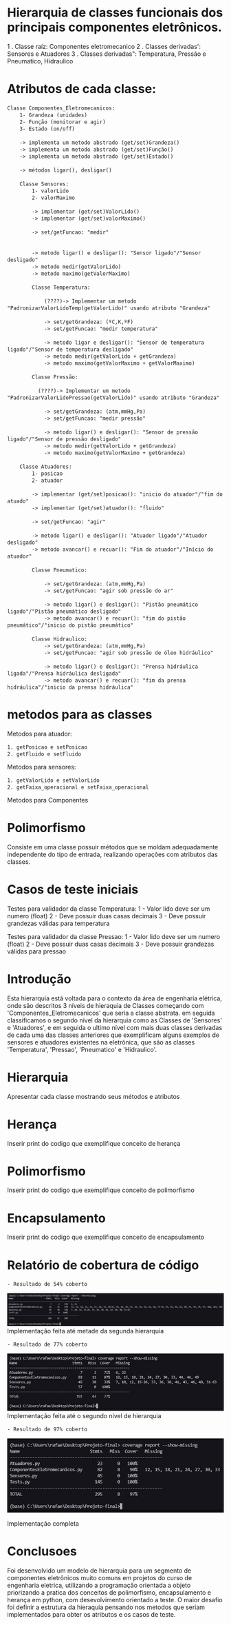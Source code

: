 # Hierarquia de classes funcionais dos principais componentes eletrônicos.

1 . Classe raíz: Componentes eletromecanico
2 . Classes derivadas': Sensores e Atuadores 
3 . Classes derivadas": Temperatura, Pressão e Pneumatico, Hidraulico


# Atributos de cada classe:

    Classe Componentes_Eletromecanicos:
        1- Grandeza (unidades)
        2- Função (monitorar e agir)
        3- Estado (on/off)

        -> implementa um metodo abstrado (get/set)Grandeza()
        -> implementa um metodo abstrado (get/set)Função()
        -> implementa um metodo abstrado (get/set)Estado()

        -> métodos ligar(), desligar()

        Classe Sensores:
            1- valorLido
            2- valorMaximo

            -> implementar (get/set)ValorLido()
            -> implementar (get/set)valorMaximo()
            
            -> set/getFuncao: "medir"


            -> metodo ligar() e desligar(): "Sensor ligado"/"Sensor desligado"
            -> metodo medir(getValorLido)
            -> metodo maximo(getValorMaximo)

            Classe Temperatura:

                (????)-> Implementar um metodo "PadronizarValorLidoTemp(getValorLido)" usando atributo "Grandeza"
                
                -> set/getGrandeza: (ºC,K,ºF)
                -> set/getFuncao: "medir temperatura"

                -> metodo ligar e desligar(): "Sensor de temperatura ligado"/"Sensor de temperatura desligado"
                -> metodo medir(getValorLido + getGrandeza)
                -> metodo maximo(getValorMaximo + getValorMaximo)

            Classe Pressão:

              (????)-> Implementar um metodo "PadronizarValorLidoPressao(getValorLido)" usando atributo "Grandeza"
                
                -> set/getGrandeza: (atm,mmHg,Pa)
                -> set/getFuncao: "medir pressão"

                -> metodo ligar() e desligar(): "Sensor de pressão ligado"/"Sensor de pressão desligado"
                -> metodo medir(getValorLido + getGrandeza)
                -> metodo maximo(getValorMaximo + getGrandeza)
            
        Classe Atuadores:
            1- posicao
            2- atuador
    
            -> implementar (get/set)posicao(): "inicio do atuador"/"fim do atuado"
            -> implementar (get/set)atuador(): "fluido"
            
            -> set/getFuncao: "agir"

            -> metodo ligar() e desligar(): "Atuador ligado"/"Atuador desligado"
            -> metodo avancar() e recuar(): "Fim do atuador"/"Início do atuador"

            Classe Pneumatico:

                -> set/getGrandeza: (atm,mmHg,Pa)
                -> set/getFuncao: "agir sob pressão do ar"
                
                -> metodo ligar() e desligar(): "Pistão pneumático ligado"/"Pistão pneumático desligado"
                -> metodo avancar() e recuar(): "fim do pistão pneumático"/"inicio do pistão pneumático"

            Classe Hidraulico:
                -> set/getGrandeza: (atm,mmHg,Pa)
                -> set/getFuncao: "agir sob pressão de óleo hidráulico"
                
                -> metodo ligar() e desligar(): "Prensa hidráulica ligada"/"Prensa hidráulica desligada"
                -> metodo avancar() e recuar(): "fim da prensa hidráulica"/"inicio da prensa hidráulica"

# metodos para as classes

Metodos para atuador:

    1. getPosicao e setPosicao
    2. getFluido e setFluido

Metodos para sensores:

    1. getValorLido e setValorLido
    2. getFaixa_operacional e setFaixa_operacional

Metodos para Componentes


# Polimorfismo

Consiste em uma classe possuir métodos que se moldam adequadamente independente do tipo de entrada, realizando operações com atributos das classes.

# Casos de teste iniciais

Testes para validador da classe Temperatura:
    1 - Valor lido deve ser um numero (float)
    2 - Deve possuir duas casas decimais
    3 - Deve possuir grandezas válidas para temperatura

Testes para validador da classe Pressao:
    1 - Valor lido deve ser um numero (float)
    2 - Deve possuir duas casas decimais
    3 - Deve possuir grandezas válidas para pressao

# Introdução

Esta hierarquia está voltada para o contexto da área de engenharia elétrica, onde são descritos 3 níveis de hieraquia de Classes
começando com 'Componentes_Eletromecanicos' que seria a classe abstrata. em seguida classificamos o segundo nível da hierarquia como
as Classes de 'Sensores' e 'Atuadores', e em seguida o ultimo nível com mais duas classes derivadas de cada uma das classes anteriores que
exemplificam alguns exemplos de sensores e atuadores existentes na eletrônica, que são as classes 'Temperatura', 'Pressao', 'Pneumatico' e 'Hidraulico'.

# Hierarquia
Apresentar cada classe mostrando seus métodos e atributos

# Herança
Inserir print do codigo que exemplifique conceito de herança

# Polimorfismo
Inserir print do codigo que exemplifique conceito de polimorfismo

# Encapsulamento
Inserir print do codigo que exemplifique conceito de encapsulamento

# Relatório de cobertura de código

    - Resultado de 54% coberto
![50%](./coverage_50.jpeg)
Implementação feita até metade da segunda hierarquia
    
    - Resultado de 77% coberto
![80%](./coverage_80.jpeg)
Implementação feita até o segundo nível de hierarquia 

    - Resultado de 97% coberto
![100%](./coverage_100.jpeg)

Implementação completa

# Conclusoes

Foi desenvolvido um modelo de hierarquia para um segmento de componentes eletrônicos muito comuns em projetos do curso de engenharia eletrica, utilizando a programação
orientada a objeto priorizando a pratica dos conceitos de polimorfismo, encapsulamento e herança em python, com desevolvimento orientado a teste. O maior desafio foi definir 
a estrutura da hieraquia pensando nos metodos que seriam implementados para obter os atributos e os casos de teste.